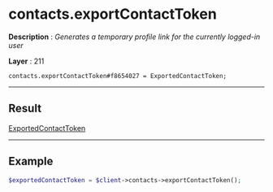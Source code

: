 # contacts.exportContactToken

**Description** : *Generates a temporary profile link for the currently logged\-in user*

**Layer** : 211

```tl
contacts.exportContactToken#f8654027 = ExportedContactToken;
```

---

## Result

[ExportedContactToken](type/ExportedContactToken)

---

## Example

```php
$exportedContactToken = $client->contacts->exportContactToken();
```